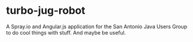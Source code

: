 turbo-jug-robot
===============

A Spray.io and Angular.js application for the San Antonio Java Users Group to do cool things with stuff. And maybe be useful.

